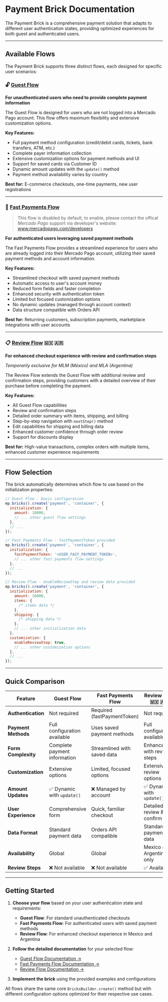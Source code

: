# Payment Brick Documentation

The Payment Brick is a comprehensive payment solution that adapts to different user authentication states, providing optimized experiences for both guest and authenticated users.

---

## Available Flows

The Payment Brick supports three distinct flows, each designed for specific user scenarios:

### 🔓 [Guest Flow](./payment-guest.md)

**For unauthenticated users who need to provide complete payment information**

The Guest Flow is designed for users who are not logged into a Mercado Pago account. This flow offers maximum flexibility and extensive customization options.

**Key Features:**

- Full payment method configuration (credit/debit cards, tickets, bank transfers, ATM, etc.)
- Complete payer information collection
- Extensive customization options for payment methods and UI
- Support for saved cards via Customer ID
- Dynamic amount updates with the `update()` method
- Payment method availability varies by country

**Best for:** E-commerce checkouts, one-time payments, new user registrations

---

### 🔐 [Fast Payments Flow](./payment-fast-payments.md)

> This flow is disabled by default, to enable, please contact the offical *Mercado Pago* support via developer's website: www.mercadopago.com/developers

**For authenticated users leveraging saved payment methods**

The Fast Payments Flow provides a streamlined experience for users who are already logged into their Mercado Pago account, utilizing their saved payment methods and account information.

**Key Features:**

- Streamlined checkout with saved payment methods
- Automatic access to user's account money
- Reduced form fields and faster completion
- Enhanced security with authentication token
- Limited but focused customization options
- No dynamic updates (managed through account context)
- Data structure compatible with Orders API

**Best for:** Returning customers, subscription payments, marketplace integrations with user accounts

---

### 📋 [Review Flow](./payment-review.md) 🇲🇽 🇦🇷

**For enhanced checkout experience with review and confirmation steps**

_Temporarily exclusive for MLM (México) and MLA (Argentina)_

The Review Flow extends the Guest Flow with additional review and confirmation steps, providing customers with a detailed overview of their purchase before completing the payment.

**Key Features:**

- All Guest Flow capabilities
- Review and confirmation steps
- Detailed order summary with items, shipping, and billing
- Step-by-step navigation with `nextStep()` method
- Edit capabilities for shipping and billing data
- Enhanced customer confidence through order review
- Support for discounts display

**Best for:** High-value transactions, complex orders with multiple items, enhanced customer experience requirements

---

## Flow Selection

The brick automatically determines which flow to use based on the initialization properties:

```js
// Guest Flow - basic configuration
mp.bricks().create('payment', 'container', {
  initialization: {
    amount: 10000,
    // ... other guest flow settings
  },
  // ...
});

// Fast Payments Flow - fastPaymentToken provided
mp.bricks().create('payment', 'container', {
  initialization: {
    fastPaymentToken: '<USER_FAST_PAYMENT_TOKEN>',
    // ... other fast payments flow settings
  },
  // ...
});

// Review Flow - enableReviewStep and review data provided
mp.bricks().create('payment', 'container', {
  initialization: {
    amount: 10000,
    items: {
      /* items data */
    },
    shipping: {
      /* shipping data */
    },
    // ... other initialization data
  },
  customization: {
    enableReviewStep: true,
    // ... other customization options
  },
  // ...
});
```

---

## Quick Comparison

| Feature             | Guest Flow                   | Fast Payments Flow          | Review Flow 🇲🇽 🇦🇷            |
| ------------------- | ---------------------------- | --------------------------- | ---------------------------- |
| **Authentication**  | Not required                 | Required (fastPaymentToken) | Not required                 |
| **Payment Methods** | Full configuration available | Uses saved payment methods  | Full configuration available |
| **Form Complexity** | Complete payment information | Streamlined with saved data | Enhanced with review steps   |
| **Customization**   | Extensive options            | Limited, focused options    | Extensive + review options   |
| **Amount Updates**  | ✅ Dynamic with `update()`   | ❌ Managed by account       | ✅ Dynamic with `update()`   |
| **User Experience** | Comprehensive form           | Quick, familiar checkout    | Detailed review & confirm    |
| **Data Format**     | Standard payment data        | Orders API compatible       | Standard payment data        |
| **Availability**    | Global                       | Global                      | Mexico & Argentina only      |
| **Review Steps**    | ❌ Not available             | ❌ Not available            | ✅ Available                 |

---

## Getting Started

1. **Choose your flow** based on your user authentication state and requirements:

   - **Guest Flow**: For standard unauthenticated checkouts
   - **Fast Payments Flow**: For authenticated users with saved payment methods
   - **Review Flow**: For enhanced checkout experience in Mexico and Argentina

2. **Follow the detailed documentation** for your selected flow:

   - [Guest Flow Documentation →](./payment-guest.md)
   - [Fast Payments Flow Documentation →](./payment-fast-payments.md)
   - [Review Flow Documentation →](./payment-review.md)

3. **Implement the brick** using the provided examples and configurations

All flows share the same core `BricksBuilder.create()` method but with different configuration options optimized for their respective use cases.
